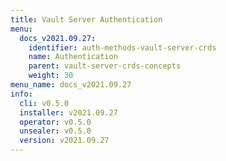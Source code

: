 ```yaml
---
title: Vault Server Authentication
menu:
  docs_v2021.09.27:
    identifier: auth-methods-vault-server-crds
    name: Authentication
    parent: vault-server-crds-concepts
    weight: 30
menu_name: docs_v2021.09.27
info:
  cli: v0.5.0
  installer: v2021.09.27
  operator: v0.5.0
  unsealer: v0.5.0
  version: v2021.09.27
---
```



